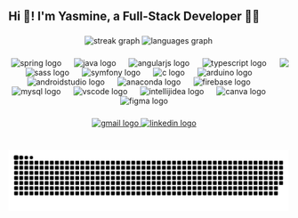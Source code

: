<h2 align="left">Hi 👋! I'm Yasmine, a Full-Stack Developer 👩‍💻</h2>

###

<div align="center">
  <img src="https://streak-stats.demolab.com?user=YASMINEATTYAOUI&locale=en&mode=weekly&theme=dracula&hide_border=false&border_radius=5" height="150" alt="streak graph"  />
  <img src="https://github-readme-stats.vercel.app/api/top-langs?username=YASMINEATTYAOUI&locale=en&hide_title=false&layout=compact&card_width=320&langs_count=7&theme=dracula&hide_border=false" height="150" alt="languages graph"  />
</div>

###

<img align="right" height="160" src="https://camo.githubusercontent.com/7fd4efd6621565a2e09921d15de74e315fc4a8755660721dcb9ce5f97d27abcb/68747470733a2f2f63646e2e686173686e6f64652e636f6d2f7265732f686173686e6f64652f696d6167652f75706c6f61642f76313638313536323530383336352f6b39367a307833566a2e676966"  />

###

<div align="center">
  <img src="https://skillicons.dev/icons?i=spring" height="35" alt="spring logo"  />
  <img width="15" />
  <img src="https://skillicons.dev/icons?i=java" height="35" alt="java logo"  />
  <img width="15" />
  <img src="https://skillicons.dev/icons?i=angular" height="35" alt="angularjs logo"  />
  <img width="15" />
  <img src="https://skillicons.dev/icons?i=ts" height="35" alt="typescript logo"  />
  <img width="15" />
  <img src="https://skillicons.dev/icons?i=sass" height="35" alt="sass logo"  />
  <img width="15" />
  <img src="https://skillicons.dev/icons?i=symfony" height="35" alt="symfony logo"  />
  <img width="15" />
  <img src="https://skillicons.dev/icons?i=c" height="35" alt="c logo"  />
  <img width="15" />
  <img src="https://skillicons.dev/icons?i=arduino" height="35" alt="arduino logo"  />
  <img width="15" />
  <img src="https://skillicons.dev/icons?i=androidstudio" height="35" alt="androidstudio logo"  />
  <img width="15" />
  <img src="https://cdn.jsdelivr.net/gh/devicons/devicon/icons/anaconda/anaconda-original.svg" height="35" alt="anaconda logo"  />
  <img width="15" />
  <img src="https://skillicons.dev/icons?i=firebase" height="35" alt="firebase logo"  />
  <img width="15" />
  <img src="https://skillicons.dev/icons?i=mysql" height="35" alt="mysql logo"  />
  <img width="15" />
  <img src="https://skillicons.dev/icons?i=vscode" height="35" alt="vscode logo"  />
  <img width="15" />
  <img src="https://skillicons.dev/icons?i=idea" height="35" alt="intellijidea logo"  />
  <img width="15" />
  <img src="https://cdn.jsdelivr.net/gh/devicons/devicon/icons/canva/canva-original.svg" height="35" alt="canva logo"  />
  <img width="15" />
  <img src="https://cdn.jsdelivr.net/gh/devicons/devicon/icons/figma/figma-original.svg" height="35" alt="figma logo"  />
</div>

###

<div align="center">
  <a href="yassmine.attyaoui@fsb.ucar.tn" target="_blank">
    <img src="https://raw.githubusercontent.com/maurodesouza/profile-readme-generator/master/src/assets/icons/social/gmail/default.svg" width="43" height="31" alt="gmail logo"  />
  </a>
  <a href="https://www.linkedin.com/in/yassmine-attyaoui-82b313227/" target="_blank">
    <img src="https://raw.githubusercontent.com/maurodesouza/profile-readme-generator/master/src/assets/icons/social/linkedin/default.svg" width="43" height="31" alt="linkedin logo"  />
  </a>
</div>

###

<br clear="both">


<picture>
  <source media="(prefers-color-scheme: dark)" srcset="https://raw.githubusercontent.com/YASMINEATTYAOUI/YASMINEATTYAOUI/output/github-snake-dark.svg?branch=output" />
  <source media="(prefers-color-scheme: light)" srcset="https://raw.githubusercontent.com/YASMINEATTYAOUI/YASMINEATTYAOUI/output/github-snake.svg?branch=output" />
  <img alt="github-snake" src="https://raw.githubusercontent.com/YASMINEATTYAOUI/YASMINEATTYAOUI/output/github-snake-dark.svg?branch=output" />
</picture>


###
